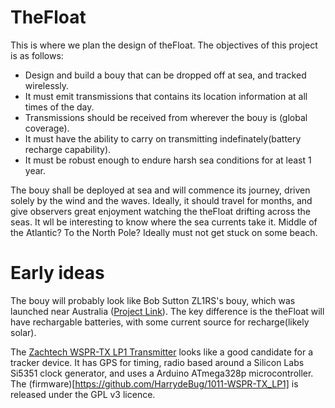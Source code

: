 # TheFloat
This is where we plan the design of theFloat. The objectives of this project is as follows:
* Design and build a bouy that can be dropped off at sea, and tracked wirelessly.
* It must emit transmissions that contains its location information at all times of the day.
* Transmissions should be received from wherever the bouy is (global coverage).
* It must have the ability to carry on transmitting indefinately(battery recharge capability).
* It must be robust enough to endure harsh sea conditions for at least 1 year.


The bouy shall be deployed at sea and will commence its journey, driven solely by the wind and the waves. Ideally, it should travel for months, and give observers great enjoyment watching the theFloat drifting across the seas. It wll be interesting to know where the sea currents take it. Middle of the Atlantic? To the North Pole? Ideally must not get stuck on some beach.

# Early ideas
The bouy will probably look like Bob Sutton ZL1RS's bouy, which was launched near Australia ([Project Link](https://www.qsl.net/zl1rs/oceanfloater.html)). The key difference is the theFloat will have rechargable batteries, with some current source for recharge(likely solar).

The [Zachtech WSPR-TX LP1 Transmitter](https://www.zachtek.com/1011) looks like a good candidate for a tracker device. It has GPS for timing, radio based around a Silicon Labs Si5351 clock generator, and uses a Arduino ATmega328p microcontroller. The (firmware)[https://github.com/HarrydeBug/1011-WSPR-TX_LP1] is released under the GPL v3 licence.




